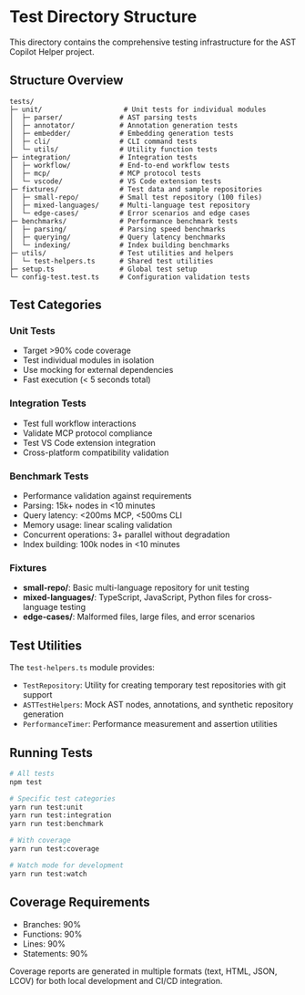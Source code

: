 # Test Directory Structure

This directory contains the comprehensive testing infrastructure for the AST Copilot Helper project.

## Structure Overview

```
tests/
├─ unit/                    # Unit tests for individual modules
│  ├─ parser/              # AST parsing tests
│  ├─ annotator/           # Annotation generation tests  
│  ├─ embedder/            # Embedding generation tests
│  ├─ cli/                 # CLI command tests
│  └─ utils/               # Utility function tests
├─ integration/            # Integration tests
│  ├─ workflow/            # End-to-end workflow tests
│  ├─ mcp/                 # MCP protocol tests
│  └─ vscode/              # VS Code extension tests
├─ fixtures/               # Test data and sample repositories
│  ├─ small-repo/          # Small test repository (100 files)
│  ├─ mixed-languages/     # Multi-language test repository
│  └─ edge-cases/          # Error scenarios and edge cases
├─ benchmarks/             # Performance benchmark tests
│  ├─ parsing/             # Parsing speed benchmarks
│  ├─ querying/            # Query latency benchmarks
│  └─ indexing/            # Index building benchmarks
├─ utils/                  # Test utilities and helpers
│  └─ test-helpers.ts      # Shared test utilities
├─ setup.ts                # Global test setup
└─ config-test.test.ts     # Configuration validation tests
```

## Test Categories

### Unit Tests
- Target >90% code coverage
- Test individual modules in isolation
- Use mocking for external dependencies
- Fast execution (< 5 seconds total)

### Integration Tests  
- Test full workflow interactions
- Validate MCP protocol compliance
- Test VS Code extension integration
- Cross-platform compatibility validation

### Benchmark Tests
- Performance validation against requirements
- Parsing: 15k+ nodes in <10 minutes
- Query latency: <200ms MCP, <500ms CLI
- Memory usage: linear scaling validation
- Concurrent operations: 3+ parallel without degradation
- Index building: 100k nodes in <10 minutes

### Fixtures
- **small-repo/**: Basic multi-language repository for unit testing
- **mixed-languages/**: TypeScript, JavaScript, Python files for cross-language testing
- **edge-cases/**: Malformed files, large files, and error scenarios

## Test Utilities

The `test-helpers.ts` module provides:

- `TestRepository`: Utility for creating temporary test repositories with git support
- `ASTTestHelpers`: Mock AST nodes, annotations, and synthetic repository generation
- `PerformanceTimer`: Performance measurement and assertion utilities

## Running Tests

```bash
# All tests
npm test

# Specific test categories
yarn run test:unit
yarn run test:integration  
yarn run test:benchmark

# With coverage
yarn run test:coverage

# Watch mode for development
yarn run test:watch
```

## Coverage Requirements

- Branches: 90%
- Functions: 90% 
- Lines: 90%
- Statements: 90%

Coverage reports are generated in multiple formats (text, HTML, JSON, LCOV) for both local development and CI/CD integration.